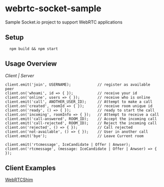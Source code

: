 # webrtc-socket-sample
Sample Socket.io project to support WebRTC applications

## Setup

      npm build && npm start

## Usage Overview

*Client | Server*

    client.emit('join', USERNAME);            // register as available peer
    client.on('whoami', id => { });           // receive your id
    client.on('online', users => { });        // receive who is online
    client.emit('call', ANOTHER_USER_ID);     // Attempt to make a call
    client.on('created', roomId => { });      // receive room unique id
    client.on('ready', () => { });            // ready to start the call
    client.on('incoming', roomInfo => { });   // Attempt to receive a call
    client.emit('call-answered', ROOM_ID);    // Accept the incoming call
    client.emit('call-rejected', ROOM_ID);    // Reject the incoming call
    client.on('rejected', () => { });         // Call rejected
    client.on('not-available', () => { });    // User in another call
    client.emit('bye');                       // Leave Current room
    
    client.emit('rtcmessage', IceCandidate | Offer | Anwser);
    client.on('rtcmessage', (message: IceCandidate | Offer | Anwser) => { });

## Client Examples

[WebRTCShim](https://github.com/plcart/webrtc-shim)
